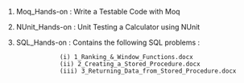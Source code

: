 1. Moq_Hands-on : Write a Testable Code with Moq

2. NUnit_Hands-on : Unit Testing a Calculator using NUnit

3. SQL_Hands-on : Contains the following SQL problems :

                   (i) 1_Ranking_&_Window_Functions.docx
                   (ii) 2_Creating_a_Stored_Procedure.docx
                   (iii) 3_Returning_Data_from_Stored_Procedure.docx
